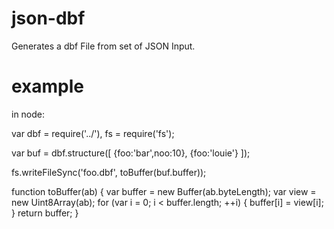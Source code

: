 # json-dbf
Generates a dbf File from set of JSON Input.

# example
in node:

var dbf = require('../'),
    fs = require('fs');
 
var buf = dbf.structure([
    {foo:'bar',noo:10},
    {foo:'louie'}
]);
 
fs.writeFileSync('foo.dbf', toBuffer(buf.buffer));
 
function toBuffer(ab) {
    var buffer = new Buffer(ab.byteLength);
    var view = new Uint8Array(ab);
    for (var i = 0; i < buffer.length; ++i) {
        buffer[i] = view[i];
    }
    return buffer;
}
